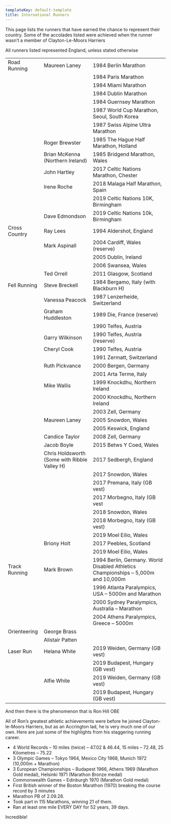 ```yaml
---
templateKey: default-template
title: International Runners
---
```


This page lists the runners that have earned the chance to represent their country. Some of the accolades listed were achieved when the runner wasn’t a member of Clayton-Le-Moors Harriers

All runners listed represented England, unless stated otherwise

|               |                                              |                                                                                   |
| ------------- | -------------------------------------------- | --------------------------------------------------------------------------------- |
| Road Running  | Maureen Laney                                | 1984 Berlin Marathon                                                              |
|               |                                              | 1984 Paris Marathon                                                               |
|               |                                              | 1984 Miami Marathon                                                               |
|               |                                              | 1984 Dublin Marathon                                                              |
|               |                                              | 1984 Guernsey Marathon                                                            |
|               |                                              | 1987 World Cup Marathon, Seoul, South Korea                                       |
|               |                                              | 1987 Swiss Alpine Ultra Marathon                                                  |
|               | Roger Brewster                               | 1985 The Hague Half Marathon, Holland                                             |
|               | Brian McKenna (Northern Ireland)             | 1985 Bridgend Marathon, Wales                                                     |
|               | John Hartley                                 | 2017 Celtic Nations Marathon, Chester                                             |
|               | Irene Roche                                  | 2018 Malaga Half Marathon, Spain                                                  |
|               |                                              | 2019 Celtic Nations 10K, Birmingham                                               |
|               | Dave Edmondson                               | 2019 Celtic Nations 10k, Birmingham                                               |
| Cross Country | Ray Lees                                     | 1994 Aldershot, England                                                           |
|               | Mark Aspinall                                | 2004 Cardiff, Wales (reserve)                                                     |
|               |                                              | 2005 Dublin, Ireland                                                              |
|               |                                              | 2006 Swansea, Wales                                                               |
|               | Ted Orrell                                   | 2011 Glasgow, Scotland                                                            |
| Fell Running  | Steve Breckell                               | 1984 Bergamo, Italy (with Blackburn H)                                            |
|               | Vanessa Peacock                              | 1987 Lenzerheide, Switzerland                                                     |
|               | Graham Huddleston                            | 1989 Die, France (reserve)                                                        |
|               |                                              | 1990 Telfes, Austria                                                              |
|               | Garry Wilkinson                              | 1990 Telfes, Austria (reserve)                                                    |
|               | Cheryl Cook                                  | 1990 Telfes, Austria                                                              |
|               |                                              | 1991 Zermatt, Switzerland                                                         |
|               | Ruth Pickvance                               | 2000 Bergen, Germany                                                              |
|               |                                              | 2001 Arta Terme, Italy                                                            |
|               | Mike Wallis                                  | 1999 Knockdhu, Northern Ireland                                                   |
|               |                                              | 2000 Knockdhu, Northern Ireland                                                   |
|               |                                              | 2003 Zell, Germany                                                                |
|               | Maureen Laney                                | 2005 Snowdon, Wales                                                               |
|               |                                              | 2005 Keswick, England                                                             |
|               | Candice Taylor                               | 2008 Zell, Germany                                                                |
|               | Jacob Boyle                                  | 2015 Betws Y Coed, Wales                                                          |
|               | Chris Holdsworth (Some with Ribble Valley H) | 2017 Sedbergh, England                                                            |
|               |                                              | 2017 Snowdon, Wales                                                               |
|               |                                              | 2017 Premana, Italy (GB vest)                                                     |
|               |                                              | 2017 Morbegno, Italy (GB vest                                                     |
|               |                                              | 2018 Snowdon, Wales                                                               |
|               |                                              | 2018 Morbegno, Italy (GB vest)                                                    |
|               |                                              | 2019 Moel Eilio, Wales                                                            |
|               | Briony Holt                                  | 2017 Peebles, Scotland                                                            |
|               |                                              | 2019 Moel Eilio, Wales                                                            |
| Track Running | Mark Brown                                   | 1994 Berlin, Germany. World Disabled Athletics Championships – 5,000m and 10,000m |
|               |                                              | 1996 Atlanta Paralympics, USA – 5000m and Marathon                                |
|               |                                              | 2000 Sydney Paralympics, Australia – Marathon                                     |
|               |                                              | 2004 Athens Paralympics, Greece – 5000m                                           |
| Orienteering  | George Brass                                 |                                                                                   |
|               | Alistair Patten                              |                                                                                   |
| Laser Run     | Helana White                                 | 2019 Weiden, Germany (GB vest)                                                    |
|               |                                              | 2019 Budapest, Hungary (GB vest)                                                  |
|               | Alfie White                                  | 2019 Weiden, Germany (GB vest)                                                    |
|               |                                              | 2019 Budapest, Hungary (GB vest)                                                  |

And then there is the phenomenon that is Ron Hill OBE

All of Ron’s greatest athletic achievements were before he joined Clayton-le-Moors Harriers, but as an Accrington lad, he is very much one of our own. Here are just some of the highlights from his staggering running career.

- 4 World Records – 10 miles (twice) – 47.02 & 46.44, 15 miles – 72.48, 25 Kilometres – 75.22
- 3 Olympic Games – Tokyo 1964, Mexico City 1968, Munich 1972 (10,000m + Marathon)
- 3 European Championships – Budapest 1966, Athens 1969 (Marathon Gold medal), Helsinki 1971 (Marathon Bronze medal)
- Commonwealth Games – Edinburgh 1970 (Marathon Gold medal)
- First British winner of the Boston Marathon (1970) breaking the course record by 3 minutes
- Marathon PB of 2.09.28.
- Took part in 115 Marathons, winning 21 of them.
- Ran at least one mile EVERY DAY for 52 years, 39 days.

Incredible!
